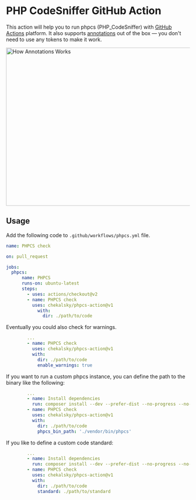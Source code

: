 # PHP CodeSniffer GitHub Action

This action will help you to run phpcs (PHP_CodeSniffer) with [GitHub Actions](https://github.com/features/actions) platform. It also supports [annotations](https://help.github.com/en/github/collaborating-with-issues-and-pull-requests/about-status-checks#checks) out of the box — you don't need to use any tokens to make it work. 

<img src="https://leonardo.osnova.io/491e4ce9-72d9-9417-29f7-9934ce7ec8ad/" alt="How Annotations Works" title="How Annotations Works" width="560" height="432" />

## Usage

Add the following code to `.github/workflows/phpcs.yml` file.

```yaml
name: PHPCS check

on: pull_request

jobs:
  phpcs:
      name: PHPCS
      runs-on: ubuntu-latest
      steps:
        - uses: actions/checkout@v2
        - name: PHPCS check
          uses: chekalsky/phpcs-action@v1
            with:
              dir: ./path/to/code
```

Eventually you could also check for warnings.

```yaml
        ...
        - name: PHPCS check
          uses: chekalsky/phpcs-action@v1
          with:
            dir: ./path/to/code
            enable_warnings: true
```

If you want to run a custom phpcs instance, you can define the path to the binary like the following:

```yaml
        ...
        - name: Install dependencies
          run: composer install --dev --prefer-dist --no-progress --no-suggest
        - name: PHPCS check
          uses: chekalsky/phpcs-action@v1
          with:
            dir: ./path/to/code
            phpcs_bin_path: './vendor/bin/phpcs'
```

If you like to define a custom code standard:

 ```yaml
         ...
         - name: Install dependencies
           run: composer install --dev --prefer-dist --no-progress --no-suggest
         - name: PHPCS check
           uses: chekalsky/phpcs-action@v1
           with:
             dir: ./path/to/code
             standard: ./path/to/standard
 ```
